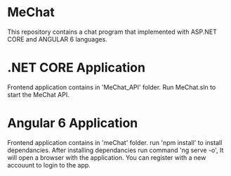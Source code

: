 # MeChat
This repository contains a chat program that implemented with ASP.NET CORE and ANGULAR 6 languages.

# .NET CORE Application
Frontend application contains in 'MeChat_API' folder.
Run MeChat.sln to start the MeChat API.

# Angular 6 Application
Frontend application contains in 'meChat' folder.
run 'npm install' to install dependancies.
After installing dependancies run command 'ng serve -o', It will open a browser with the application.
You can register with a new accouunt to login to the app.
